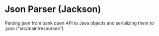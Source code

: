 # Json Parser (Jackson)

Parsing json from bank open API to Java objects and serializing them to .json ("src/main/resources")
